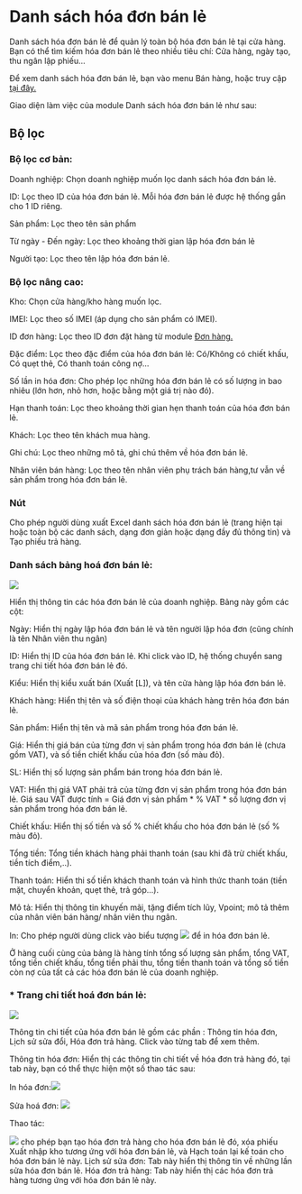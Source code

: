 # Danh sách hóa đơn bán lẻ

Danh sách hóa đơn bán lẻ để quản lý toàn bộ hóa đơn bán lẻ tại cửa hàng.
Bạn có thể tìm kiếm hóa đơn bán lẻ theo nhiều tiêu chí: Cửa hàng, ngày tạo, thu ngân lập phiếu...

Để xem danh sách hóa đơn bán lẻ, bạn vào menu Bán hàng, hoặc truy cập [tại đây.](https://nhanh.vn/pos/bill/index)

Giao diện làm việc của module Danh sách hóa đơn bán lẻ như sau:

## Bộ lọc

### Bộ lọc cơ bản:

Doanh nghiệp: Chọn doanh nghiệp muốn lọc danh sách hóa đơn bán lẻ.

ID: Lọc theo ID của hóa đơn bán lẻ. Mỗi hóa đơn bán lẻ được hệ thống gắn cho 1 ID riêng.

Sản phẩm: Lọc theo tên sản phẩm

Từ ngày - Đến ngày: Lọc theo khoảng thời gian lập hóa đơn bán lẻ

Người tạo: Lọc theo tên lập hóa đơn bán lẻ.

### Bộ lọc nâng cao:

Kho: Chọn cửa hàng/kho hàng muốn lọc.

IMEI: Lọc theo số IMEI (áp dụng cho sản phẩm có IMEI).

ID đơn hàng: Lọc theo ID đơn đặt hàng từ module [Đơn hàng.](https://nhanh.vn/order/manage/index)

Đặc điểm: Lọc theo đặc điểm của hóa đơn bán lẻ: Có/Không có chiết khấu, Có quẹt thẻ, Có thanh toán công nợ...

Số lần in hóa đơn: Cho phép lọc những hóa đơn bán lẻ có số lượng in bao nhiêu (lớn hơn, nhỏ hơn, hoặc bằng một giá trị nào đó).

Hạn thanh toán: Lọc theo khoảng thời gian hẹn thanh toán của hóa đơn bán lẻ.

Khách: Lọc theo tên khách mua hàng.

Ghi chú: Lọc theo những mô tả, ghi chú thêm về hóa đơn bán lẻ.

Nhân viên bán hàng: Lọc theo tên nhân viên phụ trách bán hàng,tư vẫn về sản phẩm trong hóa đơn bán lẻ.

### Nút ![]()

Cho phép người dùng xuất Excel danh sách hóa đơn bán lẻ (trang hiện tại hoặc toàn bộ các danh sách, dạng đơn giản hoặc dạng đầy đủ thông tin) và Tạo phiếu trả hàng.

### Danh sách bảng hoá đơn bán lẻ:


![](https://raw.githubusercontent.com/nhanhapi/manual/master/docs/ban-hang/img/danh-sach-hoa-don-ban-le.png)


Hiển thị thông tin các hóa đơn bán lẻ của doanh nghiệp. Bảng này gồm các cột:

Ngày: Hiển thị ngày lập hóa đơn bán lẻ và tên người lập hóa đơn (cũng chính là tên Nhân viên thu ngân)

ID: Hiển thị ID của hóa đơn bán lẻ. Khi click vào ID, hệ thống chuyển sang trang chi tiết hóa đơn bán lẻ đó.

Kiểu: Hiển thị kiểu xuất bán (Xuất [L]), và tên cửa hàng lập hóa đơn bán lẻ.

Khách hàng: Hiển thị tên và số điện thoại của khách hàng trên hóa đơn bán lẻ.

Sản phẩm: Hiển thị tên và mã sản phẩm trong hóa đơn bán lẻ.

Giá: Hiển thị giá bán của từng đơn vị sản phẩm trong hóa đơn bán lẻ (chưa gồm VAT), và số tiền chiết khấu của hóa đơn (số màu đỏ).

SL: Hiển thị số lượng sản phẩm bán trong hóa đơn bán lẻ.

VAT: Hiển thị giá VAT phải trả của từng đơn vị sản phẩm trong hóa đơn bán lẻ. Giá sau VAT được tính = Giá đơn vị sản phẩm * % VAT * số lượng đơn vị sản phẩm trong hóa đơn bán lẻ.

Chiết khấu: Hiển thị số tiền và số % chiết khấu cho hóa đơn bán lẻ (số % màu đỏ).

Tổng tiền: Tổng tiền khách hàng phải thanh toán (sau khi đã trừ chiết khấu, tiền tích điểm,..).

Thanh toán: Hiển thi số tiền khách thanh toán và hình thức thanh toán (tiền mặt, chuyển khoản, quẹt thẻ, trả góp...).

Mô tả: Hiển thị thông tin khuyến mãi, tặng điểm tích lũy, Vpoint; mô tả thêm của nhân viên bán hàng/ nhân viên thu ngân.

In: Cho phép người dùng click vào biểu tượng ![](https://raw.githubusercontent.com/nhanhapi/manual/master/docs/ban-hang/img/may-in.png)  để in hóa đơn bán lẻ.


Ở hàng cuối cùng của bảng là hàng tính tổng số lượng sản phẩm, tổng VAT, tổng tiền chiết khấu, tổng tiền phải thu, tổng tiền thanh toán và tổng số tiền còn nợ của tất cả các hóa đơn bán lẻ của doanh nghiệp.

### * Trang chi tiết hoá đơn bán lẻ:


![](https://raw.githubusercontent.com/nhanhapi/manual/master/docs/ban-hang/img/chi-tiet-hoa-don-ban-le.png)


Thông tin chi tiết của hóa đơn bán lẻ gồm các phần : Thông tin hóa đơn, Lịch sử sửa đổi, Hóa đơn trả hàng. Click vào từng tab để xem thêm.

Thông tin hóa đơn: Hiển thị các thông tin chi tiết về hóa đơn trả hàng đó, tại tab này, bạn có thể thực hiện một số thao tác sau:


In hóa đơn:![](https://raw.githubusercontent.com/nhanhapi/manual/master/docs/ban-hang/img/in-hd.png)


Sửa hoá đơn: ![](https://raw.githubusercontent.com/nhanhapi/manual/master/docs/ban-hang/img/sua-hd.png)


Thao tác:

![](https://raw.githubusercontent.com/nhanhapi/manual/master/docs/ban-hang/img/sua-hoa-don-ban-lee.png) cho phép bạn tạo hóa đơn trả hàng cho hóa đơn bán lẻ đó, xóa phiếu Xuất nhập kho tương ứng với hóa đơn bán lẻ, và Hạch toán lại kế toán cho hóa đơn bán lẻ này.
Lịch sử sửa đơn: Tab này hiển thị thông tin về những lần sửa hóa đơn bán lẻ.
Hóa đơn trả hàng: Tab này hiển thị các hóa đơn trả hàng tương ứng với hóa đơn bán lẻ này.
